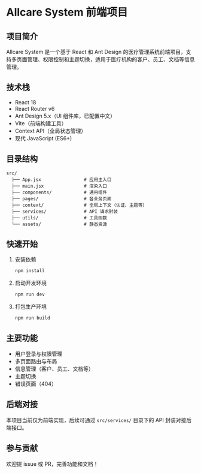 # Allcare System 前端项目

## 项目简介

Allcare System 是一个基于 React 和 Ant Design 的医疗管理系统前端项目，支持多页面管理、权限控制和主题切换，适用于医疗机构的客户、员工、文档等信息管理。

## 技术栈

- React 18
- React Router v6
- Ant Design 5.x（UI 组件库，已配置中文）
- Vite（前端构建工具）
- Context API（全局状态管理）
- 现代 JavaScript (ES6+)

## 目录结构

```
src/
  ├── App.jsx                # 应用主入口
  ├── main.jsx               # 渲染入口
  ├── components/            # 通用组件
  ├── pages/                 # 各业务页面
  ├── context/               # 全局上下文（认证、主题等）
  ├── services/              # API 请求封装
  ├── utils/                 # 工具函数
  └── assets/                # 静态资源
```

## 快速开始

1. 安装依赖

   ```bash
   npm install
   ```

2. 启动开发环境

   ```bash
   npm run dev
   ```

3. 打包生产环境

   ```bash
   npm run build
   ```

## 主要功能

- 用户登录与权限管理
- 多页面路由与布局
- 信息管理（客户、员工、文档等）
- 主题切换
- 错误页面（404）

## 后端对接

本项目当前仅为前端实现，后续可通过 `src/services/` 目录下的 API 封装对接后端接口。

## 参与贡献

欢迎提 issue 或 PR，完善功能和文档！

